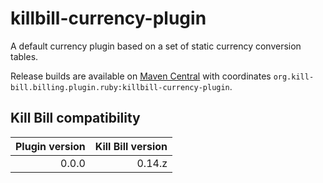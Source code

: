 killbill-currency-plugin
========================

A default currency plugin based on a set of static currency conversion tables.

Release builds are available on [Maven Central](http://search.maven.org/#search%7Cga%7C1%7Cg%3A%22org.kill-bill.billing.plugin.ruby%22%20AND%20a%3A%22killbill-currency-plugin%22) with coordinates `org.kill-bill.billing.plugin.ruby:killbill-currency-plugin`.

Kill Bill compatibility
-----------------------

| Plugin version | Kill Bill version |
| -------------: | ----------------: |
| 0.0.0          | 0.14.z            |
